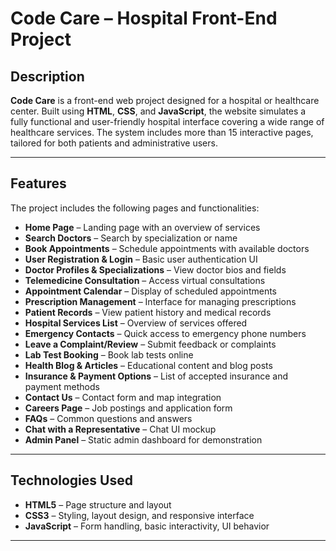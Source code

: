 # Code Care – Hospital Front-End Project

## Description

**Code Care** is a front-end web project designed for a hospital or healthcare center. Built using **HTML**, **CSS**, and **JavaScript**, the website simulates a fully functional and user-friendly hospital interface covering a wide range of healthcare services. The system includes more than 15 interactive pages, tailored for both patients and administrative users.

---

## Features

The project includes the following pages and functionalities:

- **Home Page** – Landing page with an overview of services
- **Search Doctors** – Search by specialization or name
- **Book Appointments** – Schedule appointments with available doctors
- **User Registration & Login** – Basic user authentication UI
- **Doctor Profiles & Specializations** – View doctor bios and fields
- **Telemedicine Consultation** – Access virtual consultations
- **Appointment Calendar** – Display of scheduled appointments
- **Prescription Management** – Interface for managing prescriptions
- **Patient Records** – View patient history and medical records
- **Hospital Services List** – Overview of services offered
- **Emergency Contacts** – Quick access to emergency phone numbers
- **Leave a Complaint/Review** – Submit feedback or complaints
- **Lab Test Booking** – Book lab tests online
- **Health Blog & Articles** – Educational content and blog posts
- **Insurance & Payment Options** – List of accepted insurance and payment methods
- **Contact Us** – Contact form and map integration
- **Careers Page** – Job postings and application form
- **FAQs** – Common questions and answers
- **Chat with a Representative** – Chat UI mockup
- **Admin Panel** – Static admin dashboard for demonstration

---

## Technologies Used

- **HTML5** – Page structure and layout
- **CSS3** – Styling, layout design, and responsive interface
- **JavaScript** – Form handling, basic interactivity, UI behavior

---
